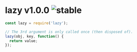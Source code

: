
# lazy v1.0.0 ![stable](https://img.shields.io/badge/stability-stable-4EBA0F.svg?style=flat)

```js
const lazy = require('lazy');

// The 3rd argument is only called once (then disposed of).
lazy(obj, key, function() {
  return value;
});
```
